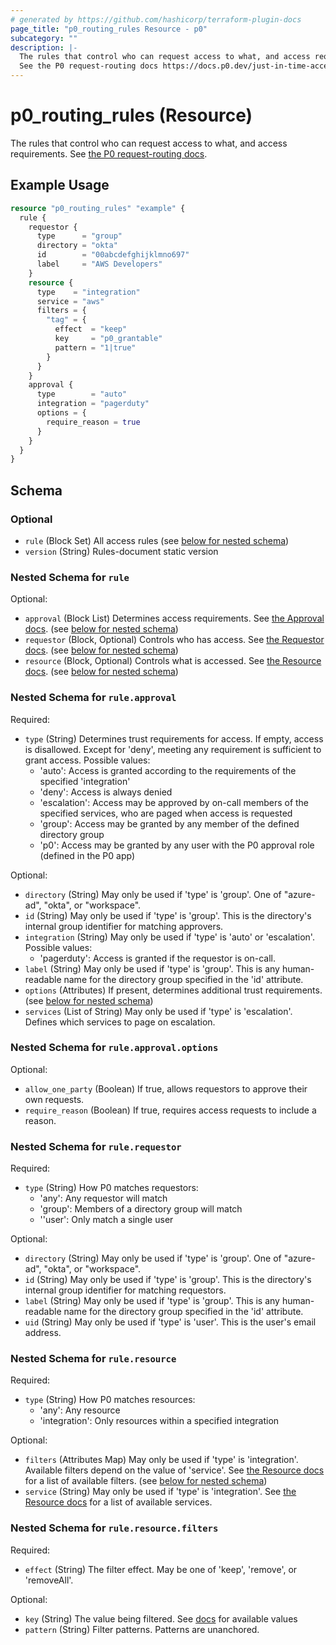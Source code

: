 ```yaml
---
# generated by https://github.com/hashicorp/terraform-plugin-docs
page_title: "p0_routing_rules Resource - p0"
subcategory: ""
description: |-
  The rules that control who can request access to what, and access requirements.
  See the P0 request-routing docs https://docs.p0.dev/just-in-time-access/request-routing.
---
```


# p0_routing_rules (Resource)

The rules that control who can request access to what, and access requirements.
See [the P0 request-routing docs](https://docs.p0.dev/just-in-time-access/request-routing).

## Example Usage

```terraform
resource "p0_routing_rules" "example" {
  rule {
    requestor {
      type      = "group"
      directory = "okta"
      id        = "00abcdefghijklmno697"
      label     = "AWS Developers"
    }
    resource {
      type    = "integration"
      service = "aws"
      filters = {
        "tag" = {
          effect  = "keep"
          key     = "p0_grantable"
          pattern = "1|true"
        }
      }
    }
    approval {
      type        = "auto"
      integration = "pagerduty"
      options = {
        require_reason = true
      }
    }
  }
}
```

<!-- schema generated by tfplugindocs -->
## Schema

### Optional

- `rule` (Block Set) All access rules (see [below for nested schema](#nestedblock--rule))
- `version` (String) Rules-document static version

<a id="nestedblock--rule"></a>
### Nested Schema for `rule`

Optional:

- `approval` (Block List) Determines access requirements. See [the Approval docs](https://docs.p0.dev/just-in-time-access/request-routing#approval). (see [below for nested schema](#nestedblock--rule--approval))
- `requestor` (Block, Optional) Controls who has access. See [the Requestor docs](https://docs.p0.dev/just-in-time-access/request-routing#requestor). (see [below for nested schema](#nestedblock--rule--requestor))
- `resource` (Block, Optional) Controls what is accessed. See [the Resource docs](https://docs.p0.dev/just-in-time-access/request-routing#resource). (see [below for nested schema](#nestedblock--rule--resource))

<a id="nestedblock--rule--approval"></a>
### Nested Schema for `rule.approval`

Required:

- `type` (String) Determines trust requirements for access. If empty, access is disallowed. Except for 'deny', meeting any requirement is sufficient to grant access. Possible values:
    - 'auto': Access is granted according to the requirements of the specified 'integration'
    - 'deny': Access is always denied
    - 'escalation': Access may be approved by on-call members of the specified services, who are paged when access is requested
    - 'group': Access may be granted by any member of the defined directory group
    - 'p0': Access may be granted by any user with the P0 approval role (defined in the P0 app)

Optional:

- `directory` (String) May only be used if 'type' is 'group'. One of "azure-ad", "okta", or "workspace".
- `id` (String) May only be used if 'type' is 'group'. This is the directory's internal group identifier for matching approvers.
- `integration` (String) May only be used if 'type' is 'auto' or 'escalation'. Possible values:
    - 'pagerduty': Access is granted if the requestor is on-call.
- `label` (String) May only be used if 'type' is 'group'. This is any human-readable name for the directory group specified in the 'id' attribute.
- `options` (Attributes) If present, determines additional trust requirements. (see [below for nested schema](#nestedatt--rule--approval--options))
- `services` (List of String) May only be used if 'type' is 'escalation'. Defines which services to page on escalation.

<a id="nestedatt--rule--approval--options"></a>
### Nested Schema for `rule.approval.options`

Optional:

- `allow_one_party` (Boolean) If true, allows requestors to approve their own requests.
- `require_reason` (Boolean) If true, requires access requests to include a reason.



<a id="nestedblock--rule--requestor"></a>
### Nested Schema for `rule.requestor`

Required:

- `type` (String) How P0 matches requestors:
    - 'any': Any requestor will match
    - 'group': Members of a directory group will match
    - ''user': Only match a single user

Optional:

- `directory` (String) May only be used if 'type' is 'group'. One of "azure-ad", "okta", or "workspace".
- `id` (String) May only be used if 'type' is 'group'. This is the directory's internal group identifier for matching requestors.
- `label` (String) May only be used if 'type' is 'group'. This is any human-readable name for the directory group specified in the 'id' attribute.
- `uid` (String) May only be used if 'type' is 'user'. This is the user's email address.


<a id="nestedblock--rule--resource"></a>
### Nested Schema for `rule.resource`

Required:

- `type` (String) How P0 matches resources:
    - 'any': Any resource
    - 'integration': Only resources within a specified integration

Optional:

- `filters` (Attributes Map) May only be used if 'type' is 'integration'. Available filters depend on the value of 'service'.
See [the Resource docs](https://docs.p0.dev/just-in-time-access/request-routing#resource) for a list of available filters. (see [below for nested schema](#nestedatt--rule--resource--filters))
- `service` (String) May only be used if 'type' is 'integration'. See [the Resource docs](https://docs.p0.dev/just-in-time-access/request-routing#resource) for a list of available services.

<a id="nestedatt--rule--resource--filters"></a>
### Nested Schema for `rule.resource.filters`

Required:

- `effect` (String) The filter effect. May be one of 'keep', 'remove', or 'removeAll'.

Optional:

- `key` (String) The value being filtered. See [docs](https://docs.p0.dev/just-in-time-access/request-routing#resource) for available values
- `pattern` (String) Filter patterns. Patterns are unanchored.
